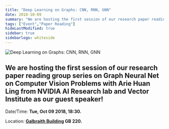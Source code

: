```yaml
---
title: "Deep Learning on Graphs: CNN, RNN, GNN"
date: 2018-10-09
summary: "We are hosting the first session of our research paper reading group series on Graph Neural Net on Computer Vision Problems with Arie Huan Ling from NVIDIA AI Research lab and Vector Institute as our guest speaker!"
tags: ["Event","Paper Reading"]
hideLastModified: true
sidebar: true
sidebarlogo: whiteside
---
```


![Deep Learning on Graphs: CNN, RNN, GNN](https://drive.google.com/u/0/uc?id=1u2I1s0vELbVRq888-IObR5DAc1NbGNaZ)

We are hosting the first session of our research paper reading group series on Graph Neural Net on Computer Vision Problems with Arie Huan Ling from NVIDIA AI Research lab and Vector Institute as our guest speaker!
---
Date/Time: **Tue, Oct 09 2018, 18:30.**

Location: **[Galbraith Building](http://map.utoronto.ca/utsg/building/070) GB 220.**
